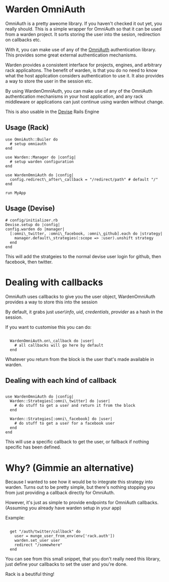 # Warden OmniAuth

OmniAuth is a pretty aweome library.  If you haven't checked it out yet, you really should. This is a simple wrapper for OmniAuth so that it can be used from a warden project.  It sorts storing the user into the sesion, redirection on callbacks etc.

With it, you can make use of any of the [OmniAuth](http://github.com/intridea/omniauth) authentication library.  This provides some great external authentication mechanisms.

Warden provides a consistent interface for projects, engines, and arbitrary rack applicaitons.  The benefit of warden, is that you do no need to know what the host application considers authentication to use it.  It also provides a way to store the user in the session etc.

By using WardenOmniAuth, you can make use of any of the OmniAuth authentication mechanisms in your host application, and any rack middleware or applications can just continue using warden without change.

This is also usable in the [Devise](http://github.com/plataformatec/devise) Rails Engine
## Usage (Rack)

<pre><code>use OmniAuth::Builer do
  # setup omniauth
end

use Warden::Manager do |config|
  # setup warden configuration
end

use WardenOmniAuth do |config|
  config.redirect\_after\_callback = "/redirect/path" # default "/"
end

run MyApp
</code></pre>

## Usage (Devise)

<pre><code># config/initializer.rb
Devise.setup do |config|
config.warden do |manager|
  [:omni\_twitter, :omni\_facebook, :omni\_github].each do |strategy|
    manager.default\_strategies(:scope => :user).unshift strategy
  end
end
</code></pre>

This will add the stratgeies to the normal devise user login for github, then facebook, then twitter.

# Dealing with callbacks

OmniAuth uses callbacks to give you the user object, WardenOmniAuth provides a way to store this into the session

By default, it grabs just _user\\info_, _uid_, _credentials_, _provider_ as a hash in the session.

If you want to customise this you can do:

<pre><code>
  WardenOmniAuth.on\_callback do |user|
    # all callbacks will go here by default
  end
</code></pre>

Whatever you return from the block is the user that's made available in warden.

## Dealing with each kind of callback

<pre><code>
use WardenOmniAuth do |config|
  Warden::Strategies[:omni\_twitter] do |user|
    # do stuff to get a user and return it from the block
  end

  Warden::Strategies[:omni\_facebook] do |user|
    # do stuff to get a user for a facebook user
  end
end
</code></pre>

This will use a specific callback to get the user, or fallback if nothing specific has been defined.


# Why? (Gimmie an alternative)

Because I wanted to see how it would be to integrate this strategy into warden.  Turns out to be pretty simple, but there's nothing stopping you from just providing a callback directly for OmniAuth.

However, it's just as simple to provide endpoints for OmniAuth callbacks. (Assuming you already have warden setup in your app)

Example:

<pre><code>
  get "/auth/twitter/callback" do
    user = munge_user_from_env(env['rack.auth'])
    warden.set_user user
    redirect "/somewhere"
  end
</code></pre>

You can see from this small snippet, that you don't really need this library, just define your callbacks to set the user and you're done.

Rack is a beutiful thing!

